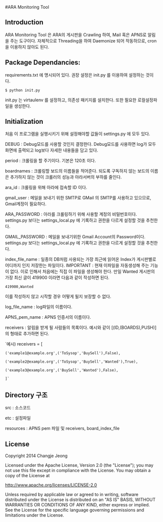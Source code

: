 #ARA Monitoring Tool

## Introduction 
ARA Monitoring Tool 은 ARA의 게시판을 Crawling 하여, Mail 혹은 APNS로 알림을 주는 도구이다. 
자체적으로 Threading을 하여 Daemonize 되어 작동하므로, cron을 이용하지 않아도 된다. 

## Package Dependancies:
requirements.txt 에 명시되어 있다. 권장 설정은 init.py 를 이용하여 설정하는 것이다. 
	
`$ python init.py`
	
init.py 는 virtaulenv 를 설정하고, 의존성 패키지를 설치한다. 또한 필요한 로컬설정파일을 생성한다.

## Initialization 
처음 이 프로그램을 실행시키기 위해 설정해야할 값들이 settings.py 에 모두 있다. 

DEBUG : Debug모드를 사용할 것인지 결정한다. Debug모드를 사용하면 log가 모두 화면에 출력되고 log보다 자세한 내용들을 담고 있다. 

period : 크롤링을 할 주기이다. 기본은 120초 이다. 

boardnames : 크롤링할 보드의 이름들을 적어준다. 되도록 구독하지 않는 보드의 이름은 추가하지 않는 것이 크롤러의 성능과 아라서버의 부하를 줄인다. 

ara_id : 크롤링을 위해 아라에 접속할 ID 이다. 

gmail_user : 메일을 보내기 위한 SMTP로 GMail 의 SMTP를 사용하고 있으므로, Gmail계정이 필요하다.

ARA_PASSWORD : 아라를 크롤링하기 위해 사용할 계정의 비밀번호이다. settings.py 보다는 settings_local.py 에 기록하고 권한을 다르게 설정할 것을 추천한다.

GMAIL_PASSWORD : 메일을 보내기위한 Gmail Account의 Password이다. settings.py 보다는 settings_local.py 에 기록하고 권한을 다르게 설정할 것을 추천한다. 

index_file_name : 일종의 DB처럼 사용되는 가장 최근에 읽어온 Index가 게시판별로 어디까지 인지 저장한는 파일이다.  IMPORTANT : 현재 이파일을 자동생성해 주는 기능이 없다. 이로 인해서 처음에는 직접 이 파일을 생성해야 한다. 만일 Wanted 게시판의 가장 최신 글이 419900 이라면 다음과 같이 작성하면 된다. 

`419900,Wanted`

이를 작성하지 않고 시작할 경우 어떻게 될지 보장할 수 없다. 	

log_file_name : log파일의 이름이다. 

APNS_pem_name : APNS 인증서의 이름이다. 

receivers : 알림을 받게 될 사람들의 목록이다. 예시와 같이 [(ID,(BOARDS),PUSH)]의 형태로 추가하면 된다. 
	
`예시)
receivers = [

	('example1@example.org',('ToSysop','BuySell'),False),
	
	('example2@example.org',('ToSysop','BuySell','Wanted'),True),
	
	('example3@example.org',('BuySell','Wanted'),False),
	
	]`
	

## Directory 구조 
src : 소스코드

etc : 설정파일 

resources : APNS pem 파일 및 receivers, board_index_file
	
## License 

Copyright 2014 Changje Jeong


Licensed under the Apache License, Version 2.0 (the "License");
you may not use this file except in compliance with the License.
You may obtain a copy of the License at

http://www.apache.org/licenses/LICENSE-2.0

Unless required by applicable law or agreed to in writing, software
distributed under the License is distributed on an "AS IS" BASIS,
WITHOUT WARRANTIES OR CONDITIONS OF ANY KIND, either express or implied.
See the License for the specific language governing permissions and
limitations under the License.

